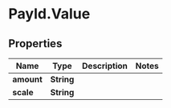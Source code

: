 # PayId.Value

## Properties
Name | Type | Description | Notes
------------ | ------------- | ------------- | -------------
**amount** | **String** |  | 
**scale** | **String** |  | 

